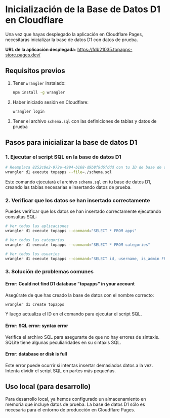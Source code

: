 # Inicialización de la Base de Datos D1 en Cloudflare

Una vez que hayas desplegado la aplicación en Cloudflare Pages, necesitarás inicializar la base de datos D1 con datos de prueba.

**URL de la aplicación desplegada**: https://fdb21035.topapps-store.pages.dev/

## Requisitos previos

1. Tener `wrangler` instalado:
   ```bash
   npm install -g wrangler
   ```

2. Haber iniciado sesión en Cloudflare:
   ```bash
   wrangler login
   ```

3. Tener el archivo `schema.sql` con las definiciones de tablas y datos de prueba

## Pasos para inicializar la base de datos D1

### 1. Ejecutar el script SQL en la base de datos D1

```bash
# Reemplaza 8252c0e2-972e-4994-b168-d9b8f9d6fddd con tu ID de base de datos D1
wrangler d1 execute topapps --file=./schema.sql
```

Este comando ejecutará el archivo `schema.sql` en tu base de datos D1, creando las tablas necesarias e insertando datos de prueba.

### 2. Verificar que los datos se han insertado correctamente

Puedes verificar que los datos se han insertado correctamente ejecutando consultas SQL:

```bash
# Ver todas las aplicaciones
wrangler d1 execute topapps --command="SELECT * FROM apps"

# Ver todas las categorías
wrangler d1 execute topapps --command="SELECT * FROM categories"

# Ver todos los usuarios
wrangler d1 execute topapps --command="SELECT id, username, is_admin FROM users"
```

### 3. Solución de problemas comunes

#### Error: Could not find D1 database "topapps" in your account

Asegúrate de que has creado la base de datos con el nombre correcto:

```bash
wrangler d1 create topapps
```

Y luego actualiza el ID en el comando para ejecutar el script SQL.

#### Error: SQL error: syntax error

Verifica el archivo SQL para asegurarte de que no hay errores de sintaxis. SQLite tiene algunas peculiaridades en su sintaxis SQL.

#### Error: database or disk is full

Este error puede ocurrir si intentas insertar demasiados datos a la vez. Intenta dividir el script SQL en partes más pequeñas.

## Uso local (para desarrollo)

Para desarrollo local, ya hemos configurado un almacenamiento en memoria que incluye datos de prueba. La base de datos D1 sólo es necesaria para el entorno de producción en Cloudflare Pages.
